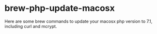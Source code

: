 # brew-php-update-macosx
Here are some brew commands to update your macosx php version to 7.1, including curl and mcrypt.
